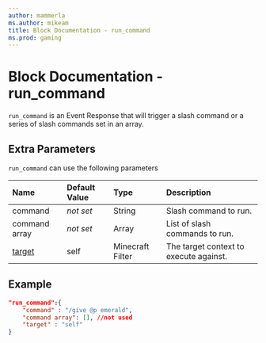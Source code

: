 ```yaml
---
author: mammerla
ms.author: mikeam
title: Block Documentation - run_command
ms.prod: gaming
---
```


# Block Documentation - run_command

`run_command` is an Event Response that will trigger a slash command or a series of slash commands set in an array.

## Extra Parameters

`run_command` can use the following parameters

|Name |Default Value  |Type  |Description  |
|:----------|:----------|:----------|:----------|
|command|*not set* |String|  Slash command to run. |
|command array|*not set* | Array|  List of slash commands to run. |
|[target](../../../EntityReference/Examples/FilterList.md)| self| Minecraft Filter|  The target context to execute against. |

## Example

```json
"run_command":{
    "command" : "/give @p emerald",
    "command array": [], //not used
    "target" : "self"
}
```
